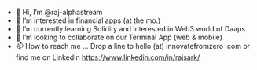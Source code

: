 - 👋 Hi, I’m @raj-alphastream
- 👀 I’m interested in financial apps (at the mo.)
- 🌱 I’m currently learning Solidity and interested in Web3 world of Daaps
- 💞️ I’m looking to collaborate on our Terminal App (web & mobile)
- 📫 How to reach me ... Drop a line to hello (at) innovatefromzero .com or find me on LinkedIn https://www.linkedin.com/in/rajsark/ 

<!---
raj-alphastream/raj-alphastream is a ✨ special ✨ repository because its `README.md` (this file) appears on your GitHub profile.
You can click the Preview link to take a look at your changes.
--->
